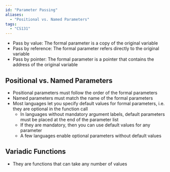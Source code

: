 ```yaml
---
id: "Parameter Passing"
aliases:
  - "Positional vs. Named Parameters"
tags:
  - "CS131"
---
```


- Pass by value: The formal parameter is a copy of the original variable
- Pass by reference: The formal parameter refers directly to the original
  variable
- Pass by pointer: The formal parameter is a pointer that contains the address
  of the original variable

## Positional vs. Named Parameters

- Positional parameters must follow the order of the formal parameters
- Named parameters must match the name of the formal parameters
- Most languages let you specify default values for formal parameters, i.e. they
  are optional in the function call
  - In languages without mandatory argument labels, default parameters must be
    placed at the end of the parameter list
  - If they are mandatory, then you can use default values for any parameter
  - A few languages enable optional parameters without default values

## Variadic Functions

- They are functions that can take any number of values
